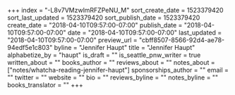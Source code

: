 +++
index = "-L8v7VMzwlmRFZPeNU_M"
sort_create_date = 1523379420
sort_last_updated = 1523379420
sort_publish_date = 1523379420
create_date = "2018-04-10T09:57:00-07:00"
publish_date = "2018-04-10T09:57:00-07:00"
date = "2018-04-10T09:57:00-07:00"
last_updated = "2018-04-10T09:57:00-07:00"
preview_url = "cbff8507-8566-92d4-ae78-94edf5e1c803"
byline = "Jennifer Haupt"
title = "Jennifer Haupt"
alphabetize_by = "haupt"
is_draft = ""
is_seattle_pnw_writer = true
written_about = ""
books_author = ""
reviews_about = ""
notes_about = ["notes/whatcha-reading-jennifer-haupt"]
sponsorships_author = ""
email = ""
twitter = ""
website = ""
bio = ""
reviews_byline = ""
notes_byline = ""
books_translator = ""
+++
